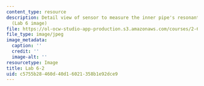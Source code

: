 ```yaml
---
content_type: resource
description: Detail view of sensor to measure the inner pipe's resonant frequency.
  (Lab 6 image)
file: https://ol-ocw-studio-app-production.s3.amazonaws.com/courses/2-672-project-laboratory-spring-2009/c5755b28460d40d16021358b1e92dce9_lab62.jpg
file_type: image/jpeg
image_metadata:
  caption: ''
  credit: ''
  image-alt: ''
resourcetype: Image
title: Lab 6-2
uid: c5755b28-460d-40d1-6021-358b1e92dce9
---
```

